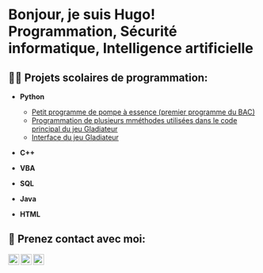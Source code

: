 <h1>Bonjour, je suis Hugo! <br/><a>Programmation</a>, <a>Sécurité informatique</a>, <a>Intelligence artificielle</a></h1>

<h2>👨‍💻 Projets scolaires de programmation:</h2>

- <b>Python</b>
  - [Petit programme de pompe à essence (premier programme du BAC)](https://github.com/friax/PompeEssence)
  - [Programmation de plusieurs mméthodes utilisées dans le code principal du jeu Gladiateur](https://github.com/friax/Gladiateur)
  - [Interface du jeu Gladiateur](https://github.com/friax/Interface-Gladiateur)
- <b>C++</b>

- <b>VBA</b>
  
- <b>SQL</b>
  
- <b>Java</b>
  
- <b>HTML</b>


<h2> 🤳 Prenez contact avec moi:</h2>

[<img align="left" alt="HugoAlain | Twitter" width="22px" src="https://cdn.jsdelivr.net/npm/simple-icons@v3/icons/twitter.svg" />][twitter]
[<img align="left" alt="HugoAlain | LinkedIn" width="22px" src="https://cdn.jsdelivr.net/npm/simple-icons@v3/icons/linkedin.svg" />][linkedin]
[<img align="left" alt="HugoAlain | Instagram" width="22px" src="https://cdn.jsdelivr.net/npm/simple-icons@v3/icons/instagram.svg" />][instagram]

[twitter]: https://twitter.com/friax9044
[instagram]: https://www.instagram.com/hugo__alain/?hl=fr
[linkedin]: https://linkedin.com/in/hugoalain/

<!--

Here are some ideas to get you started:

- 🔭 I’m currently working on ...
- 🌱 I’m currently learning ...
- 👯 I’m looking to collaborate on ...
- 🤔 I’m looking for help with ...
- 💬 Ask me about ...
- 📫 How to reach me: ...
- 😄 Pronouns: ...
- ⚡ Fun fact: ...
-->
